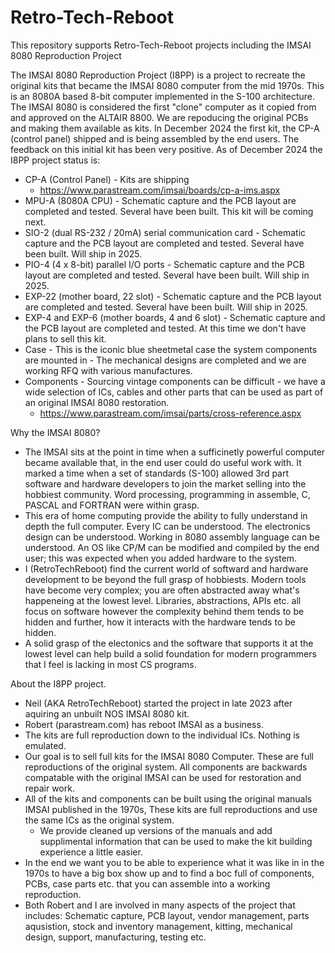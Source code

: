# Retro-Tech-Reboot
This repository supports Retro-Tech-Reboot projects including the IMSAI 8080 Reproduction Project

The IMSAI 8080 Reproduction Project (I8PP) is a project to recreate the original kits that became the IMSAI 8080 computer from the mid 1970s. This is an 8080A based 8-bit computer implemented in the S-100 architecture. The IMSAI 8080 is considered the first "clone" computer as it copied from and approved on the ALTAIR 8800.
We are repoducing the original PCBs and making them available as kits.
In December 2024 the first kit, the CP-A (control panel) shipped and is being assembled by the end users. The feedback on this initial kit has been very positive.
As of December 2024 the I8PP project status is:
 - CP-A (Control Panel) - Kits are shipping
     - https://www.parastream.com/imsai/boards/cp-a-ims.aspx
 - MPU-A (8080A CPU) - Schematic capture and the PCB layout are completed and tested. Several have been built. This kit will be coming next.
 - SIO-2 (dual RS-232 / 20mA) serial communication card - Schematic capture and the PCB layout are completed and tested. Several have been built. Will ship in 2025.
 - PIO-4 (4 x 8-bit) parallel I/O ports - Schematic capture and the PCB layout are completed and tested. Several have been built. Will ship in 2025.
 - EXP-22 (mother board, 22 slot) - Schematic capture and the PCB layout are completed and tested. Several have been built. Will ship in 2025.
 - EXP-4 and EXP-6 (mother boards, 4 and 6 slot) - Schematic capture and the PCB layout are completed and tested. At this time we don't have plans to sell this kit.
 - Case - This is the iconic blue sheetmetal case the system components are mounted in - The mechanical designs are completed and we are working RFQ with various manufactures.
 - Components - Sourcing vintage components can be difficult - we have a wide selection of ICs, cables and other parts that can be used as part of an original IMSAI 8080 restoration.
   - https://www.parastream.com/imsai/parts/cross-reference.aspx

Why the IMSAI 8080?
 - The IMSAI sits at the point in time when a sufficinetly powerful computer became available that, in the end user could do useful work with. It marked a time when a set of standards (S-100) allowed 3rd part software and hardware developers to join the market selling into the hobbiest community. Word processing, programming in assemble, C, PASCAL and FORTRAN were within grasp.
 - This era of home computing provide the ability to fully understand in depth the full computer. Every IC can be understood. The electronics design can be understood. Working in 8080 assembly language can be understood. An OS like CP/M can be modified and compiled by the end user; this was expected when you added hardware to the system.
 - I (RetroTechReboot) find the current world of softward and hardware development to be beyond the full grasp of hobbiests. Modern tools have become very complex; you are often abstracted away what's happeneing at the lowest level. Libraries, abstractions, APIs etc. all focus on software however the complexity behind them tends to be hidden and further, how it interacts with the hardware tends to be hidden.
 - A solid grasp of the electonics and the software that supports it at the lowest level can help build a solid foundation for modern programmers that I feel is lacking in most CS programs. 

About the I8PP project.
 - Neil (AKA RetroTechReboot) started the project in late 2023 after aquiring an unbuilt NOS IMSAI 8080 kit.
 - Robert (parastream.com) has reboot IMSAI as a business.
 - The kits are full reproduction down to the individual ICs. Nothing is emulated.
 - Our goal is to sell full kits for the IMSAI 8080 Computer. These are full reproductions of the original system. All components are backwards compatable with the original IMSAI can be used for restoration and repair work.
  - All of the kits and components can be built using the original manuals IMSAI published in the 1970s, These kits are full reproductions and use the same ICs as the original system.
    - We provide cleaned up versions of the manuals and add supplimental information that can be used to make the kit building experience a little easier.
  - In the end we want you to be able to experience what it was like in in the 1970s to have a big box show up and to find a boc full of components, PCBs, case parts etc. that you can assemble into a working reproduction.
 - Both Robert and I are involved in many aspects of the project that includes: Schematic capture, PCB layout, vendor management, parts aqusistion, stock and inventory management, kitting, mechanical design, support, manufacturing, testing etc.  
